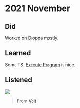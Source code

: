 # 2021 November

## Did

Worked on [Droppa](https://www.droppa.com) mostly.

## Learned

Some TS. [Execute Program](https://www.executeprogram.com/) is nice.

## Listened

![](https://i.imgur.com/AXaEHsp.png)

> From [Volt](https://volt.fm/nikitavoloboev)

